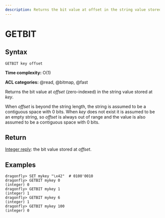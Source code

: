 ```yaml
---
description: Returns the bit value at offset in the string value stored at key
---
```


# GETBIT

## Syntax

    GETBIT key offset

**Time complexity:** O(1)

**ACL categories:** @read, @bitmap, @fast

Returns the bit value at _offset_ (zero-indexed) in the string value stored at _key_.

When _offset_ is beyond the string length, the string is assumed to be a
contiguous space with 0 bits.
When _key_ does not exist it is assumed to be an empty string, so _offset_ is
always out of range and the value is also assumed to be a contiguous space with
0 bits.

## Return

[Integer reply](https://redis.io/docs/reference/protocol-spec/#integers): the bit value stored at _offset_.

## Examples

```shell
dragonfly> SET mykey "\x42"  # 0100'0010
dragonfly> GETBIT mykey 0
(integer) 0
dragonfly> GETBIT mykey 1
(integer) 1
dragonfly> GETBIT mykey 6
(integer) 1
dragonfly> GETBIT mykey 100
(integer) 0
```
